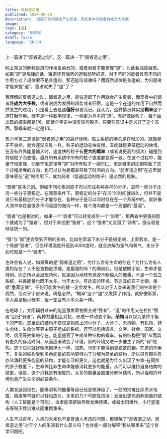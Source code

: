 ```yaml
---
title: 弱者道之用
published: 2024-09-29
description: '道起了作用就会产生反者，而反者中的弱者将成为大多数'
image: ''
tags: [道]
category: '世界观'
draft: false 
language: 'Zh-CN'
---
```


上一篇讲了“反者道之动”，这一篇讲一下“弱者道之用”。

网上常见的解释是道的作用是柔弱的，或者弱者才能掌握“道”，对此我深感疑惑。如果“道”是规律的话，难道还有强势的道和弱势的道，对于不同的反者具有不同的作用方式？规律要不是普适的，那还能叫规律吗？而既然规律是普适的，为何弱者才能掌握“道”，强者就失了“道”了？

我理解的反者道之动，弱者道之用，是说道起了作用就会产生反者，而反者中的弱者将**成为大多数**，或者说成为发展的趋势或者归宿，这是一个在道的作用下自然而然发生的过程，只是看上去是道**偏好**弱者而已。我认为，这种情况其实是**概率**这个道在起作用。概率是一种数学规律，一种更为基本的“道”。就好像抛骰子，每个面出现的概率都是1/6，即使全宇宙中没有任何骰子，只要在意识中定义好了这个东西，那概率就一定是1/6。

热力学第二定律是“弱者道之用”的最好诠释。孤立系统的熵总是在增加的。就像屋子不收拾，就会逐渐变乱一样。粒子的运动有快有慢，温度就是表征运动的快慢。在没有外界能量输入时，速度快的粒子有**更大的概率**（或者说更高的频次）碰撞到其他粒子而变慢，最终所有系统中所有的粒子速度都变得一致。在这个过程中，能量守恒定律，动量守恒定律等“道”对所有粒子一视同仁。但是概率的区别导致了这个过程发展的方向，也可以认为是概率导致了时间的方向。“弱者道之用”在这里就意味着在“道”的作用下，成为弱者（低速运动的粒子）是必然的现象。

“弱者”是多元的。例如不同元素的原子可以形成各种各样的分子，显然一些分子比另一些分子更稳定。在同等条件下，更稳定的分子“存活”的时间就越久，但并不是说只有最稳定的分子才能存在，各种分子是可以同时存在在一个系统中的。就好像大海中存在着很多不同深度的海沟一样，每个海沟都是一个局部的“最深”。

“弱者”也是相对的。如果一个“弱者”可以转变成另一个“弱者”，那两者中更强的那个就成为了“强者”。但对于其他更“强者”，这个“强者”又变回了“弱者”。强与弱是辩证统一的。

“强”与“弱”还会受到环境的影响，比如在常温下水分子是稳定的，上善若水，是一个局部“弱者”，但当环境温度升高到4000度时，就会热解为氢气和氧气，水分子此时就是一个“强者”。

也许会有人说，如果真的是“弱者道之用”，为什么会有生命的存在？为什么会有人类的存在？人不是食物链顶端，是最强的吗？的确如此，但是放眼宇宙，生命才是特例。而之所以会出现特例，就是因为地球有源源不断输入的能量，不是一个孤立系统，并且能量也既不太多，也不太少。有适宜的环境，有适宜的原子比例。根据“墨菲定律”，任何可能发生的就一定会发生，所以对于人类来说我们的生命是个偶然，但对于宇宙来说，确是必然，“概率”这个“道”又发挥了作用。就好像彩票，中大奖是极小概率，但一定会有人中大奖一样。

在地球上，太阳辐射过来的能量激发着物质变成“强者”，“道”的作用又在拉扯“强者”回归“弱者”。两种力量相互对抗，形成一种动态平衡。**结构**可以视为某种平衡下的产物。这里说的结构不仅仅是物质上的小分子、大分子、无机物、有机物、非生命体、生命体等等由原子组成的系统。还可以包括语言、文字、社会、国家、文明、信用等抽象的存在。能量提高了生成某种结构的概率，有的结构更“弱”从而具有更久的存活时间，从而逐渐改变了环境，新的环境又进一步催生了新的“弱”结构。这个过程就好像炼钢淬火一样，加热、冷却才能得到更稳定的钢。在道的作用下，复杂的结构受到多余能量的影响更倾向于分解为简单的结构，所以只有那些有办法消耗更多能量的结构，才能存活的更久。这也就是为什么出现了生命-在同样的原子数量下，生命体比非生命体能够消耗更多的能量，从而可以维持自身结构的稳定。但是，这个消耗是有限度的，太多的能量会直接分解掉结构，所以温和的环境也是产生生命的必要条件。

人类发展到现在，能够消耗的能量等级已经是核弹级了，一般的灾难比如洪水地震、瘟疫等早就可以轻松应对。未来的几个可能性包括：发展出更能消耗能量的结构（人工智能是个可能），或者能源紧缺导致发展停滞，或者太阳爆炸、小行星撞击等毁灭性灾难从而推倒重来。

人生不过百年，人类的未来也不是普通人考虑的问题，那理解了“反者道之动，弱者道之用”对于个人的生活有什么意义吗？也许能一部分解释“我从哪里来”这个哲学问题吧。

